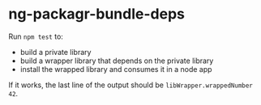 # ng-packagr-bundle-deps

Run `npm test` to:
- build a private library
- build a wrapper library that depends on the private library
- install the wrapped library and consumes it in a node app

If it works, the last line of the output should be `libWrapper.wrappedNumber 42`.